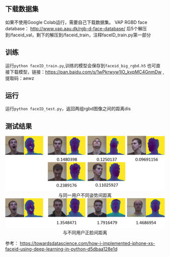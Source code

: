 

## 下载数据集
如果不使用Google Colab运行，需要自己下载数据集。
VAP RGBD face database： http://www.vap.aau.dk/rgb-d-face-database/
后5个解压到/faceid_val，剩下的解压到/faceid_train，注释faceID_train.py第一部分

## 训练
运行`python faceID_train.py`,训练的模型会保存到`faceid_big_rgbd.h5`
也可直接下载模型，链接：https://pan.baidu.com/s/1wPkrwyw1lO_kvpMC4GnmDw  ,提取码：aewz

## 运行
运行`python faceID_test.py`，返回两组rgbd图像之间的距离dis

## 测试结果
<img src='https://raw.githubusercontent.com/zj19941113/faceID_remake/master/img/1.png' width='800px'/>

<div style='text-align:center'>与同一用户不同姿势间距离</div>

<img src='https://raw.githubusercontent.com/zj19941113/faceID_remake/master/img/2.png' width='800px'/>

<div style='text-align:center'>与不同用户正脸间距离</div>

参考： https://towardsdatascience.com/how-i-implemented-iphone-xs-faceid-using-deep-learning-in-python-d5dbaa128e1d



